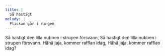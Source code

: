 ```yaml
---
title: |
  Så hastigt
melody: |
  Flickan går i ringen
---
```

Så hastigt den lilla nubben i strupen försvann, 
Så hastigt den lilla nubben i strupen försvann. 
Håhå jaja, kommer rafflan idag, 
Håhå jaja, kommer rafflan idag?